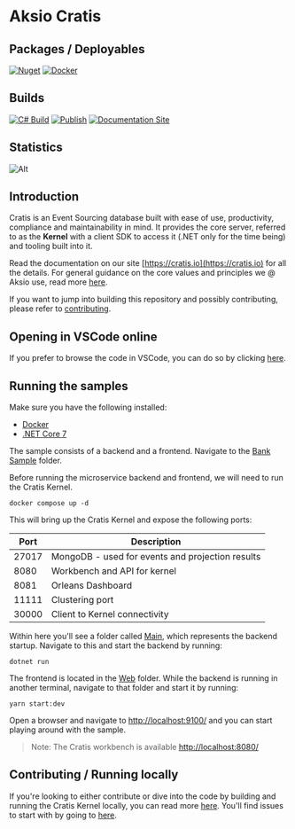 # Aksio Cratis

## Packages / Deployables

[![Nuget](https://img.shields.io/nuget/v/Aksio.Cratis?logo=nuget)](http://nuget.org/packages/aksio.cratis)
[![Docker](https://img.shields.io/docker/v/aksioinsurtech/cratis?label=Cratis%20Kernel&logo=docker&sort=semver)](https://hub.docker.com/r/aksioinsurtech/cratis)

## Builds

[![C# Build](https://github.com/cratis/Cratis/actions/workflows/dotnet-build.yml/badge.svg)](https://github.com/aksio-insurtech/Cratis/actions/workflows/dotnet-build.yml)
[![Publish](https://github.com/cratis/Cratis/actions/workflows/publish.yml/badge.svg)](https://github.com/aksio-insurtech/Cratis/actions/workflows/publish.yml)
[![Documentation Site](https://github.com/cratis/Cratis/actions/workflows/pages.yml/badge.svg)](https://github.com/aksio-insurtech/Cratis/actions/workflows/pages.yml)

## Statistics

![Alt](https://repobeats.axiom.co/api/embed/51aa0aa357e84296b1d66b50d7143c917fee9471.svg "Repobeats analytics image")

## Introduction

Cratis is an Event Sourcing database built with ease of use, productivity, compliance and maintainability in mind.
It provides the core server, referred to as the **Kernel** with a client SDK to access it (.NET only for the time being) and tooling
built into it.

Read the documentation on our site [https://cratis.io](https://cratis.io) for all the details.
For general guidance on the core values and principles we @ Aksio use, read more [here](https://github.com/aksio-insurtech/Home/blob/main/profile/README.md).

If you want to jump into building this repository and possibly contributing, please refer to [contributing](./Documentation/contributing.md).

## Opening in VSCode online

If you prefer to browse the code in VSCode, you can do so by clicking [here](https://vscode.dev/github/aksio-insurtech/Cratis).

## Running the samples

Make sure you have the following installed:

- [Docker](https://www.docker.com/products/docker-desktop)
- [.NET Core 7](https://dotnet.microsoft.com/download/dotnet/7.0)

The sample consists of a backend and a frontend.
Navigate to the [Bank Sample](./Samples/Banking/Bank) folder.

Before running the microservice backend and frontend, we will need to run the Cratis Kernel.

```shell
docker compose up -d
```

This will bring up the Cratis Kernel and expose the following ports:

| Port | Description |
| ---- | ----------- |
| 27017 | MongoDB - used for events and projection results |
| 8080 | Workbench and API for kernel |
| 8081 | Orleans Dashboard |
| 11111 | Clustering port |
| 30000 | Client to Kernel connectivity |

Within here you'll see a folder called [Main](./Samples/Banking/Bank/Main), which represents the backend startup.
Navigate to this and start the backend by running:

```shell
dotnet run
```

The frontend is located in the [Web](./Samples/Banking/Bank/Web) folder. While the backend is running in another terminal,
navigate to that folder and start it by running:

```shell
yarn start:dev
```

Open a browser and navigate to [http://localhost:9100/](http://localhost:9100/) and you can start playing
around with the sample.

> Note: The Cratis workbench is available [http://localhost:8080/](http://localhost:8080/)

## Contributing / Running locally

If you're looking to either contribute or dive into the code by building and running the Cratis Kernel locally,
you can read more [here](./Documentation/contributing.md). You'll find issues to start with by going to [here](https://github.com/cratis/Cratis/contribute).
